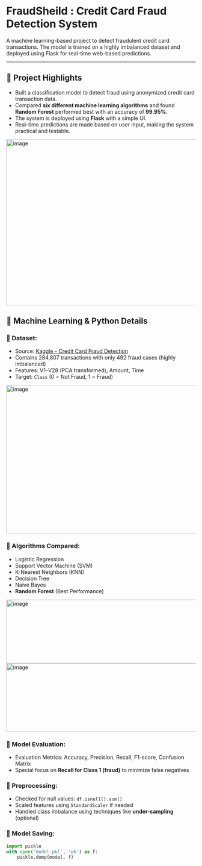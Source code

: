 # FraudSheild : Credit Card Fraud Detection System

A machine learning-based project to detect fraudulent credit card transactions. The model is trained on a highly imbalanced dataset and deployed using Flask for real-time web-based predictions.

---

## 📌 Project Highlights

- Built a classification model to detect fraud using anonymized credit card transaction data.
- Compared **six different machine learning algorithms** and found **Random Forest** performed best with an accuracy of **99.95%**.
- The system is deployed using **Flask** with a simple UI.
- Real-time predictions are made based on user input, making the system practical and testable.

<img width="1086" height="441" alt="image" src="https://github.com/user-attachments/assets/06eff310-9791-4dbd-896b-b3d29fb6961c" />




## 🧠 Machine Learning & Python Details

### 🔶 Dataset:
- Source: [Kaggle - Credit Card Fraud Detection](https://www.kaggle.com/datasets/mlg-ulb/creditcardfraud)
- Contains 284,807 transactions with only 492 fraud cases (highly imbalanced)
- Features: V1–V28 (PCA transformed), Amount, Time
- Target: `Class` (0 = Not Fraud, 1 = Fraud)
<img width="1133" height="394" alt="image" src="https://github.com/user-attachments/assets/50d23ac4-c5d4-4b3c-85be-c5c3485d35e3" />


### 🔶 Algorithms Compared:
- Logistic Regression
- Support Vector Machine (SVM)
- K-Nearest Neighbors (KNN)
- Decision Tree
- Naive Bayes
- **Random Forest** (Best Performance)

<img width="629" height="169" alt="image" src="https://github.com/user-attachments/assets/b206f233-962e-45f3-a514-75438a83b4f7" />

<img width="734" height="182" alt="image" src="https://github.com/user-attachments/assets/935642ab-1b71-4d7a-bf08-7914b3b39825" />

### 🔶 Model Evaluation:
- Evaluation Metrics: Accuracy, Precision, Recall, F1-score, Confusion Matrix
- Special focus on **Recall for Class 1 (fraud)** to minimize false negatives

### 🔶 Preprocessing:
- Checked for null values: `df.isnull().sum()`
- Scaled features using `StandardScaler` if needed
- Handled class imbalance using techniques like **under-sampling** (optional)

### 🔶 Model Saving:
```python
import pickle
with open('model.pkl', 'wb') as f:
    pickle.dump(model, f)



